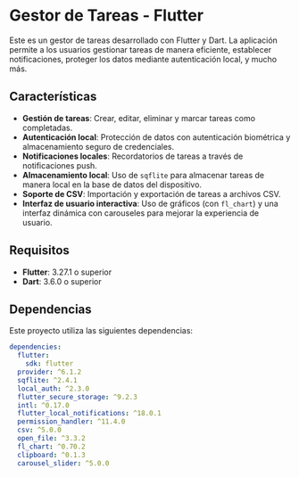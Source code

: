 # Gestor de Tareas - Flutter

Este es un gestor de tareas desarrollado con Flutter y Dart. La aplicación permite a los usuarios gestionar tareas de manera eficiente, establecer notificaciones, proteger los datos mediante autenticación local, y mucho más.

## Características

- **Gestión de tareas**: Crear, editar, eliminar y marcar tareas como completadas.
- **Autenticación local**: Protección de datos con autenticación biométrica y almacenamiento seguro de credenciales.
- **Notificaciones locales**: Recordatorios de tareas a través de notificaciones push.
- **Almacenamiento local**: Uso de `sqflite` para almacenar tareas de manera local en la base de datos del dispositivo.
- **Soporte de CSV**: Importación y exportación de tareas a archivos CSV.
- **Interfaz de usuario interactiva**: Uso de gráficos (con `fl_chart`) y una interfaz dinámica con carouseles para mejorar la experiencia de usuario.

## Requisitos

- **Flutter**: 3.27.1 o superior
- **Dart**: 3.6.0 o superior

## Dependencias

Este proyecto utiliza las siguientes dependencias:

```yaml
dependencies:
  flutter:
    sdk: flutter
  provider: ^6.1.2
  sqflite: ^2.4.1
  local_auth: ^2.3.0
  flutter_secure_storage: ^9.2.3
  intl: ^0.17.0
  flutter_local_notifications: ^18.0.1
  permission_handler: ^11.4.0
  csv: ^5.0.0
  open_file: ^3.3.2
  fl_chart: ^0.70.2
  clipboard: ^0.1.3
  carousel_slider: ^5.0.0
```
